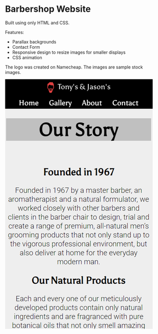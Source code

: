 # Barbershop Website

Built using only HTML and CSS.  

Features:
* Parallax backgrounds
* Contact Form
* Responsive design to resize images for smaller displays
* CSS animation  

The logo was created on Namecheap. The images are sample stock images.

![website1-mobile](screenshots/website1-mobile.jpg)
